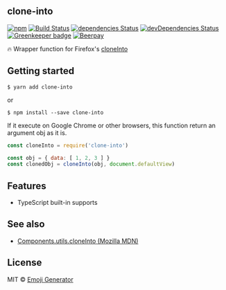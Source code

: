 clone-into
----------

[![npm](https://img.shields.io/npm/v/clone-into.svg?maxAge=2592000)](https://www.npmjs.org/package/clone-into)
[![Build Status](https://travis-ci.org/emoji-gen/clone-into.svg?branch=master)](https://travis-ci.org/emoji-gen/clone-into)
[![dependencies Status](https://david-dm.org/emoji-gen/clone-into/status.svg)](https://david-dm.org/emoji-gen/clone-into)
[![devDependencies Status](https://david-dm.org/emoji-gen/clone-into/dev-status.svg)](https://david-dm.org/emoji-gen/clone-into?type=dev)
[![Greenkeeper badge](https://badges.greenkeeper.io/emoji-gen/clone-into.svg)](https://greenkeeper.io/)
[![Beerpay](https://beerpay.io/emoji-gen/clone-into/badge.svg?style=flat)](https://beerpay.io/emoji-gen/clone-into)

:fire: Wrapper function for Firefox's [cloneInto](https://developer.mozilla.org/en-US/docs/Mozilla/Tech/XPCOM/Language_Bindings/Components.utils.cloneInto)

## Getting started

```
$ yarn add clone-into
```

or

```
$ npm install --save clone-into
```

If it execute on Google Chrome or other browsers, this function return an argument obj as it is.

```js
const cloneInto = require('clone-into')

const obj = { data: [ 1, 2, 3 ] }
const clonedObj = cloneInto(obj, document.defaultView)
```

## Features

- TypeScript built-in supports

## See also

- [Components.utils.cloneInto (Mozilla MDN)](https://developer.mozilla.org/en-US/docs/Mozilla/Tech/XPCOM/Language_Bindings/Components.utils.cloneInto)

## License
MIT &copy; [Emoji Generator](https://emoji-gen.ninja/)
